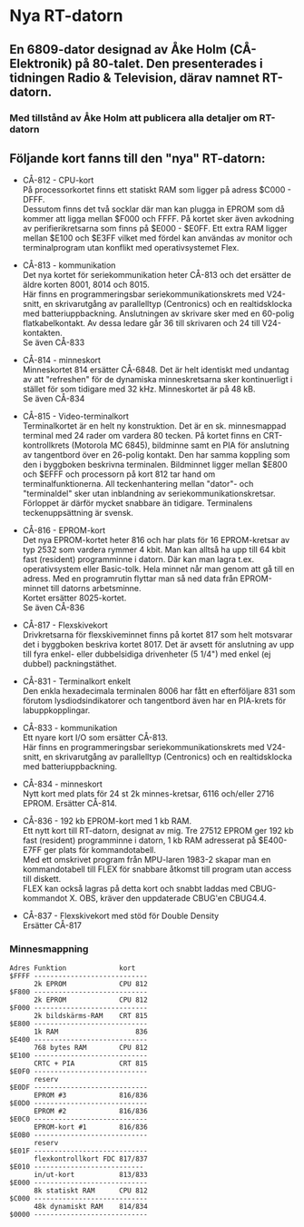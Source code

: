 # Nya RT-datorn
## En 6809-dator designad av Åke Holm (CÅ-Elektronik) på 80-talet. Den presenterades i tidningen Radio & Television, därav namnet RT-datorn.
### Med tillstånd av Åke Holm att publicera alla detaljer om RT-datorn

## Följande kort fanns till den "nya" RT-datorn:

* CÅ-812 - CPU-kort  
På processorkortet finns ett statiskt RAM som ligger på adress $C000 - DFFF.  
Dessutom finns det två socklar där man kan plugga in EPROM som då kommer att ligga mellan $F000 och FFFF. På kortet sker även avkodning av perifierikretsarna som finns på $E000 - $E0FF. Ett extra RAM ligger mellan $E100 och $E3FF vilket med fördel kan användas av monitor och terminalprogram utan konflikt med operativsystemet Flex.


* CÅ-813 - kommunikation  
Det nya kortet för seriekommunikation heter CÅ-813 och det ersätter de äldre korten 8001, 8014 och 8015.  
Här finns en programmeringsbar seriekommunikationskrets med V24-snitt, en skrivarutgång av parallelltyp (Centronics) och en realtidsklocka med batteriuppbackning.
Anslutningen av skrivare sker med en 60-polig flatkabelkontakt. Av dessa ledare går 36 till skrivaren och 24 till V24-kontakten.  
Se även CÅ-833

* CÅ-814 - minneskort  
Minneskortet 814 ersätter CÅ-6848. Det är helt identiskt med undantag av att "refreshen" för de dynamiska minneskretsarna sker kontinuerligt i stället för som tidigare med 32 kHz. Minneskortet är på 48 kB.  
Se även CÅ-834

* CÅ-815 - Video-terminalkort  
Terminalkortet är en helt ny konstruktion. Det är en sk. minnesmappad terminal med 24 rader om vardera 80 tecken. På kortet finns en CRT-kontrollkrets (Motorola MC 6845), bildminne samt en PIA för anslutning av tangentbord över en 26-polig kontakt. Den har samma koppling som den i byggboken beskrivna terminalen.
Bildminnet ligger mellan $E800 och $EFFF och processorn på kort 812 tar hand om terminalfunktionerna. All teckenhantering mellan "dator"- och "terminaldel" sker utan inblandning av seriekommunikationskretsar. Förloppet är därför mycket snabbare än tidigare. Terminalens teckenuppsättning är svensk. 

* CÅ-816 - EPROM-kort  
Det nya EPROM-kortet heter 816 och har plats för 16 EPROM-kretsar av typ 2532 som vardera rymmer 4 kbit. Man kan alltså ha upp till 64 kbit fast (resident) programminne i datorn. 
Där kan man lagra t.ex. operativsystem eller Basic-tolk. Hela minnet når man genom att gå till en adress. Med en programrutin flyttar man så ned data från EPROM-minnet till datorns arbetsminne.  
Kortet ersätter 8025-kortet.  
Se även CÅ-836  

* CÅ-817 - Flexskivekort  
Drivkretsarna för flexskiveminnet finns på kortet 817 som helt motsvarar det i byggboken beskriva kortet 8017. Det är avsett för anslutning av upp till fyra enkel- eller dubbelsidiga drivenheter (5 1/4") med enkel (ej dubbel) packningstäthet.

* CÅ-831 - Terminalkort enkelt  
Den enkla hexadecimala terminalen 8006 har fått en efterföljare 831 som förutom lysdiodsindikatorer och tangentbord även har en PIA-krets för labuppkopplingar.

* CÅ-833 - kommunikation  
Ett nyare kort I/O som ersätter CÅ-813.  
Här finns en programmeringsbar seriekommunikationskrets med V24-snitt, en skrivarutgång av parallelltyp (Centronics) och en realtidsklocka med batteriuppbackning.

* CÅ-834 - minneskort  
Nytt kort med plats för 24 st 2k minnes-kretsar, 6116 och/eller 2716 EPROM. Ersätter CÅ-814.  

* CÅ-836 - 192 kb EPROM-kort med 1 kb RAM.  
Ett nytt kort till RT-datorn, designat av mig. Tre 27512 EPROM ger 192 kb fast (resident) programminne i datorn, 1 kb RAM adresserat på $E400-E7FF ger plats för kommandotabell.  
Med ett omskrivet program från MPU-laren 1983-2 skapar man en kommandotabell till FLEX för snabbare åtkomst till program utan access till diskett.  
FLEX kan också lagras på detta kort och snabbt laddas med CBUG-kommandot X. OBS, kräver den uppdaterade CBUG'en CBUG4.4.  

* CÅ-837 - Flexskivekort med stöd för Double Density  
Ersätter CÅ-817


### Minnesmappning
```
Adres Funktion             kort
$FFFF ----------------------------
      2k EPROM             CPU 812
$F800 ----------------------------
      2k EPROM             CPU 812
$F000 ----------------------------
      2k bildskärms-RAM    CRT 815
$E800 ----------------------------
      1k RAM                   836
$E400 ----------------------------
      768 bytes RAM        CPU 812
$E100 ----------------------------
      CRTC + PIA           CRT 815
$E0F0 ----------------------------
      reserv
$E0DF ----------------------------
      EPROM #3             816/836
$E0D0 ----------------------------
      EPROM #2             816/836
$E0C0 ----------------------------
      EPROM-kort #1        816/836
$E0B0 ----------------------------
      reserv
$E01F ----------------------------
      flexkontrollkort FDC 817/837
$E010 ---------------------------
      in/ut-kort           813/833
$E000 ----------------------------
      8k statiskt RAM      CPU 812
$C000 ----------------------------
      48k dynamiskt RAM    814/834
$0000 ----------------------------
```